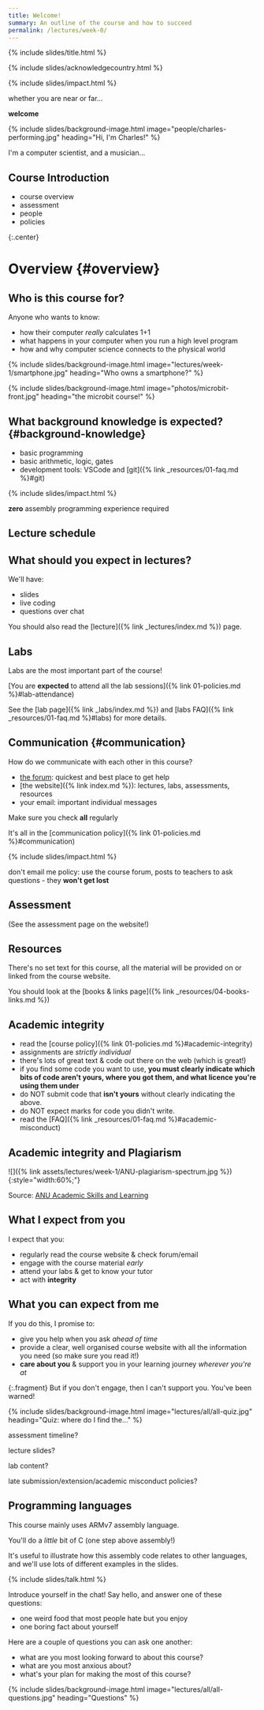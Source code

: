 ```yaml
---
title: Welcome!
summary: An outline of the course and how to succeed
permalink: /lectures/week-0/
---
```


{% include slides/title.html %}

{% include slides/acknowledgecountry.html %}

{% include slides/impact.html %}

whether you are near or far...

**welcome**


{% include slides/background-image.html
           image="people/charles-performing.jpg"
           heading="Hi, I'm Charles!" %}

I'm a computer scientist, and a musician...

## Course Introduction

- course overview
- assessment
- people
- policies

{:.center}
# Overview {#overview}

## Who is this course for?

Anyone who wants to know:

- how their computer *really* calculates 1+1
- what happens in your computer when you run a high level program
- how and why computer science connects to the physical world

{% include slides/background-image.html
           image="lectures/week-1/smartphone.jpg"
           heading="Who owns a smartphone?"  %}

{% include slides/background-image.html
           image="photos/microbit-front.jpg"
           heading="the microbit course!"  %}

## What background knowledge is expected? {#background-knowledge}

- basic programming
- basic arithmetic, logic, gates
- development tools: VSCode and [git]({% link _resources/01-faq.md %}#git)

{% include slides/impact.html %}

**zero** assembly programming experience required

## Lecture schedule


## What should you expect in lectures?

We'll have:

- slides
- live coding
- questions over chat

You should also read the [lecture]({% link _lectures/index.md
 %}) page.

## Labs

Labs are the most important part of the course!

[You are **expected** to attend all the lab sessions]({% link 01-policies.md %}#lab-attendance)

See the [lab page]({% link _labs/index.md %}) and [labs
FAQ]({% link _resources/01-faq.md %}#labs) for more details.

## Communication {#communication}

How do we communicate with each other in this course?
  - [the forum]({{site.forum_url}}): quickest and best place to get
    help
  - [the website]({% link index.md %}): lectures, labs, assessments, resources
  - your email: important individual messages

Make sure you check **all** regularly

It's all in the [communication policy]({% link 01-policies.md
%}#communication)

{% include slides/impact.html %}

don't email me policy: use the course forum, posts to teachers to ask questions - they **won't get lost**

## Assessment

(See the assessment page on the website!)

## Resources

There's no set text for this course, all the material will be provided on or
linked from the course website.

You should look at the [books & links page]({% link
_resources/04-books-links.md %})

## Academic integrity

- read the [course policy]({% link 01-policies.md %}#academic-integrity)
- assignments are _strictly individual_
- there's lots of great text & code out there on the web (which is great!)
- if you find some code you want to use, **you must clearly indicate which bits
  of code aren't yours, where you got them, and what licence you're using them
  under**
- do NOT submit code that **isn't yours** without clearly indicating the above.
- do NOT expect marks for code you didn't write.
- read the [FAQ]({% link _resources/01-faq.md
  %}#academic-misconduct)

## Academic integrity and Plagiarism

![]({% link assets/lectures/week-1/ANU-plagiarism-spectrum.jpg %}){:style="width:60%;"}

Source: [ANU Academic Skills and Learning](https://www.anu.edu.au/students/academic-skills/academic-integrity/plagiarism)

## What I expect from you

I expect that you:

- regularly read the course website & check forum/email
- engage with the course material *early*
- attend your labs & get to know your tutor 
- act with **integrity**

## What you can expect from me

If you do this, I promise to:

- give you help when you ask *ahead of time*
- provide a clear, well organised course website with all the information you
  need (so make sure you read it!)
- **care about you** & support you in your learning journey *wherever you're at*

{:.fragment}
But if you don't engage, then I can't support you. You've been warned!

{% include slides/background-image.html
           image="lectures/all/all-quiz.jpg"
           heading="Quiz: where do I find the..."  %}

assessment timeline?

lecture slides?

lab content?

late submission/extension/academic misconduct policies?

## Programming languages

This course mainly uses ARMv7 assembly language.

You'll do a _little_ bit of C (one step above assembly!)

It's useful to illustrate how this assembly code relates to
other languages, and we'll use lots of different examples in the slides.

{% include slides/talk.html %}

Introduce yourself in the chat! Say hello, and answer one of these questions:

- one weird food that most people hate but you enjoy
- one boring fact about yourself

Here are a couple of questions you can ask one another:

- what are you most looking forward to about this course?
- what are you most anxious about?
- what's your plan for making the most of this course?

{% include slides/background-image.html
           image="lectures/all/all-questions.jpg"
           heading="Questions"  %}
